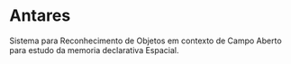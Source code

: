 # Antares
Sistema para Reconhecimento de Objetos em contexto de Campo Aberto para estudo da memoria declarativa Espacial.

